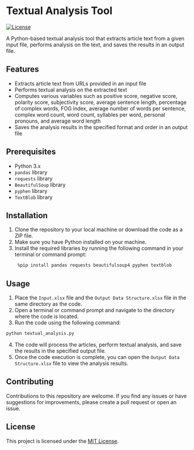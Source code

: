 # Textual Analysis Tool

[![License](https://img.shields.io/badge/License-MIT-blue.svg)](https://opensource.org/licenses/MIT)

A Python-based textual analysis tool that extracts article text from a given input file, performs analysis on the text, and saves the results in an output file.

## Features

- Extracts article text from URLs provided in an input file
- Performs textual analysis on the extracted text
- Computes various variables such as positive score, negative score, polarity score, subjectivity score, average sentence length, percentage of complex words, FOG index, average number of words per sentence, complex word count, word count, syllables per word, personal pronouns, and average word length
- Saves the analysis results in the specified format and order in an output file

## Prerequisites

- Python 3.x
- `pandas` library
- `requests` library
- `BeautifulSoup` library
- `pyphen` library
- `TextBlob` library

## Installation

1. Clone the repository to your local machine or download the code as a ZIP file.
2. Make sure you have Python installed on your machine.
3. Install the required libraries by running the following command in your terminal or command prompt:
   ```bash
    %pip install pandas requests beautifulsoup4 pyphen textblob

## Usage

1. Place the `Input.xlsx` file and the `Output Data Structure.xlsx` file in the same directory as the code.
2. Open a terminal or command prompt and navigate to the directory where the code is located.
3. Run the code using the following command:
```bash
python textual_analysis.py
```
4. The code will process the articles, perform textual analysis, and save the results in the specified output file.
5. Once the code execution is complete, you can open the `Output Data Structure.xlsx` file to view the analysis results.

## Contributing

Contributions to this repository are welcome. If you find any issues or have suggestions for improvements, please create a pull request or open an issue.

## License

This project is licensed under the [MIT License](LICENSE).

